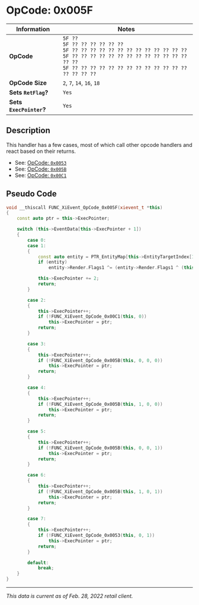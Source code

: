 # OpCode: 0x005F

| Information               | Notes |
|---                        |---    |
| **OpCode**                | `5F ??` <br> `5F ?? ?? ?? ?? ?? ??` <br> `5F ?? ?? ?? ?? ?? ?? ?? ?? ?? ?? ?? ?? ??` <br> `5F ?? ?? ?? ?? ?? ?? ?? ?? ?? ?? ?? ?? ?? ?? ??` <br> `5F ?? ?? ?? ?? ?? ?? ?? ?? ?? ?? ?? ?? ?? ?? ?? ?? ??` |
| **OpCode Size**           | `2`, `7`, `14`, `16`, `18` |
| **Sets `RetFlag`?**       | `Yes` |
| **Sets `ExecPointer`?**   | `Yes` |

## Description

This handler has a few cases, most of which call other opcode handlers and react based on their returns.

  * See: [OpCode: `0x0053`](OpCodes/0x0053.md)
  * See: [OpCode: `0x005B`](OpCodes/0x005B.md)
  * See: [OpCode: `0x00C1`](OpCodes/0x00C1.md)

## Pseudo Code

```cpp
void __thiscall FUNC_XiEvent_OpCode_0x005F(xievent_t *this)
{
    const auto ptr = this->ExecPointer;

    switch (this->EventData[this->ExecPointer + 1])
    {
        case 0:
        case 1:
        {
            const auto entity = PTR_EntityMap[this->EntityTargetIndex[1]];
            if (entity)
                entity->Render.Flags1 ^= (entity->Render.Flags1 ^ (this->EventData[this->ExecPointer + 1] << 29)) & 0x20000000;

            this->ExecPointer += 2;
            return;
        }

        case 2:
        {
            this->ExecPointer++;
            if (!FUNC_XiEvent_OpCode_0x00C1(this, 0))
                this->ExecPointer = ptr;
            return;
        }

        case 3:
        {
            this->ExecPointer++;
            if (!FUNC_XiEvent_OpCode_0x005B(this, 0, 0, 0))
                this->ExecPointer = ptr;
            return;
        }

        case 4:
        {
            this->ExecPointer++;
            if (!FUNC_XiEvent_OpCode_0x005B(this, 1, 0, 0))
                this->ExecPointer = ptr;
            return;
        }

        case 5:
        {
            this->ExecPointer++;
            if (!FUNC_XiEvent_OpCode_0x005B(this, 0, 0, 1))
                this->ExecPointer = ptr;
            return;
        }

        case 6:
        {
            this->ExecPointer++;
            if (!FUNC_XiEvent_OpCode_0x005B(this, 1, 0, 1))
                this->ExecPointer = ptr;
            return;
        }

        case 7:
        {
            this->ExecPointer++;
            if (!FUNC_XiEvent_OpCode_0x0053(this, 0, 1))
                this->ExecPointer = ptr;
            return;
        }

        default:
            break;
    }
}
```

---

_This data is current as of Feb. 28, 2022 retail client._